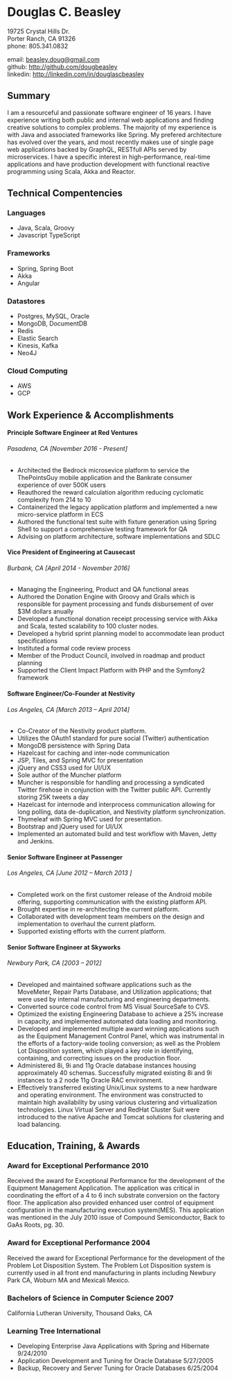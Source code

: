
# Douglas C. Beasley

19725 Crystal Hills Dr.  
Porter Ranch, CA 91326  
phone:    805.341.0832  

email:    beasley.doug@gmail.com  
github:   http://github.com/dougbeasley  
linkedin: http://linkedin.com/in/douglascbeasley

## Summary
I am a resourceful and passionate software engineer of 16 years.  I have experience writing both public and internal web applications and finding creative solutions to complex problems.  The majority of my experience is with Java and associated frameworks like Spring.  My prefered architecture has evolved over the years, and most recently makes use of single page web applications backed by GraphQL, RESTfull APIs served by microservices.  I have a specific interest in high-performance, real-time applications and have production development with functional reactive programming using Scala, Akka and Reactor.

## Technical Compentencies

### Languages
- Java, Scala, Groovy
- Javascript TypeScript

### Frameworks
- Spring, Spring Boot
- Akka
- Angular

### Datastores
- Postgres, MySQL, Oracle
- MongoDB, DocumentDB
- Redis
- Elastic Search
- Kinesis, Kafka
- Neo4J

### Cloud Computing
- AWS 
- GCP

## Work Experience & Accomplishments

#### Principle Software Engineer at Red Ventures
###### Pasadena, CA [November 2016 - Present]

- Architected the Bedrock microsevice platform to service the ThePointsGuy mobile application and the Bankrate consumer experience of over 500K users
- Reauthored the reward calculation algorithm reducing cyclomatic complexity from 214 to 10
- Containerized the legacy application platform and implemented a new micro-service platform in ECS
- Authored the functional test suite with fixture generation using Spring Shell to support a comprehensive testing framework for QA
- Advising on platform architecture, software implementations and SDLC

#### Vice President of Engineering at Causecast
###### Burbank, CA [April 2014 - November 2016]

- Managing the Engineering, Product and QA functional areas
- Authored the Donation Engine with Groovy and Grails which is responsible for payment processing and funds disbursement of over $3M dollars anually
- Developed a functional donation receipt processing service with Akka and Scala, tested scalability to 100 cluster nodes.
- Developed a hybrid sprint planning model to accommodate lean product specifications
- Instituted a formal code review process
- Member of the Product Council, involved in roadmap and product planning
- Supported the Client Impact Platform with PHP and the Symfony2 framework

#### Software Engineer/Co-Founder at Nestivity
###### Los Angeles, CA [March 2013 – April 2014]

- Co-Creator of the Nestivity product platform.
- Utilizes the OAuth1 standard for pure social (Twitter) authentication
- MongoDB persistence with Spring Data
- Hazelcast for caching and inter-node communication
- JSP, Tiles, and Spring MVC for presentation
- jQuery and CSS3 used for UI/UX
- Sole author of the Muncher platform
- Muncher is responsible for handling and processing a syndicated Twitter firehose in conjunction with the Twitter public API.  Currently storing 25K tweets a day
- Hazelcast for internode and interprocess communication allowing for long polling, data de-duplication, and Nestivity platform synchronization.
- Thymeleaf with Spring MVC used for presentation.
- Bootstrap and jQuery used for UI/UX
- Implemented an automated build and test workflow with Maven, Jetty and Jenkins.

#### Senior Software Engineer at Passenger
###### Los Angeles, CA [June 2012 – March 2013 ]
- Completed work on the first customer release of the Android mobile offering, supporting communication with the existing platform API.
- Brought expertise in re-architecting the current platform.
- Collaborated with development team members on the design and implementation to overhaul the current platform.
- Supported existing efforts with the current platform.

#### Senior Software Engineer at Skyworks
###### Newbury Park, CA [2003 – 2012]
- Developed and maintained software applications such as the MoveMeter, Repair Parts Database, and Utilization applications; that were used by internal manufacturing and engineering departments.
- Converted source code control from MS Visual SourceSafe to CVS.
- Optimized the existing Engineering Database to achieve a 25% increase in capacity, and implemented automated data loading and monitoring.
- Developed and implemented multiple award winning applications such as the Equipment Management Control Panel, which was instrumental in the efforts of a factory-wide tooling conversion; as well as the Problem Lot Disposition system, which played a key role in identifying, containing, and correcting issues on the production floor.
- Administered 8i, 9i and 11g Oracle database instances housing approximately 40 schemas. Successfully migrated existing 8i and 9i instances to a 2 node 11g Oracle RAC environment.
- Effectively transferred existing Unix/Linux systems to a new hardware and operating environment. The environment was constructed to maintain high availability by using various clustering and virtualization technologies. Linux Virtual Server and RedHat Cluster Suit were introduced to the native Apache and Tomcat solutions for clustering and load balancing.

## Education, Training, & Awards

### Award for Exceptional Performance 2010
Received the award for Exceptional Performance for the development of the Equipment Management Application. The application was critical in coordinating the effort of a 4 to 6 inch substrate conversion on the factory floor. The application also provided enhanced user control of equipment configuration in the manufacturing execution system(MES).  This application was mentioned in the July 2010 issue of Compound Semiconductor, Back to GaAs Roots, pg. 30.

### Award for Exceptional Performance 2004
Received the award for Exceptional Performance for the development of the Problem Lot Disposition System. The Problem Lot Disposition system is currently used in all front end manufacturing in plants including Newbury Park CA, Woburn MA and Mexicali Mexico.

### Bachelors of Science in Computer Science 2007
California Lutheran University, Thousand Oaks, CA

### Learning Tree International
- Developing Enterprise Java Applications with Spring and Hibernate 9/24/2010
- Application Development and Tuning for Oracle Database 5/27/2005
- Backup, Recovery and Server Tuning for Oracle Databases 6/25/2004
